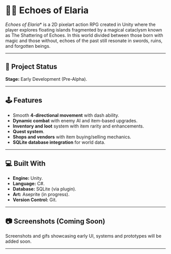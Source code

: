 # 🧝‍♂️ Echoes of Elaria

*Echoes of Elaria** is a 2D pixelart action RPG created in Unity where the player explores floating islands fragmented by a magical cataclysm known as The Shattering of Echoes. In this world divided between those born with magic and those without, echoes of the past still resonate in swords, ruins, and forgotten beings.

---

## 🚧 Project Status

**Stage:** Early Development (Pre-Alpha).

---

## 🕹️ Features

- Smooth **4-directional movement** with dash ability.
- **Dynamic combat** with enemy AI and item-based upgrades.
- **Inventory and loot** system with item rarity and enhancements.
- **Quest system**.
- **Shops and vendors** with item buying/selling mechanics.
- **SQLite database integration** for world data.

---

## 💻 Built With

- **Engine:** Unity.
- **Language:** C#.
- **Database:** SQLite (via plugin).
- **Art:** Aseprite (in progress).
- **Version Control:** Git.

---

## 📷 Screenshots (Coming Soon)

Screenshots and gifs showcasing early UI, systems and prototypes will be added soon.

---
